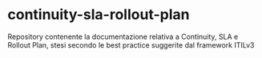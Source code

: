 # continuity-sla-rollout-plan
Repository contenente la documentazione relativa a Continuity, SLA e Rollout Plan, stesi secondo le best practice suggerite dal framework ITILv3
